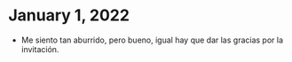 # January 1, 2022

- Me siento tan aburrido, pero bueno, igual hay que dar las gracias por la invitación.
